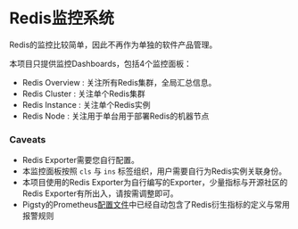 # Redis监控系统

Redis的监控比较简单，因此不再作为单独的软件产品管理。


本项目只提供监控Dashboards，包括4个监控面板：
  * Redis Overview : 关注所有Redis集群，全局汇总信息。
  * Redis Cluster  : 关注单个Redis集群
  * Redis Instance : 关注单个Redis实例
  * Redis Node     : 关注用于单台用于部署Redis的机器节点

### Caveats

* Redis Exporter需要您自行配置。
* 本监控面板按照 `cls` 与 `ins` 标签组织，用户需要自行为Redis实例关联身份。
* 本项目使用的Redis Exporter为自行编写的Exporter，少量指标与开源社区的Redis Exporter有所出入，请按需调整即可。
* Pigsty的Prometheus[配置文件](https://github.com/Vonng/pigsty/blob/master/roles/prometheus/files/rules/redis.yml)中已经自动包含了Redis衍生指标的定义与常用报警规则